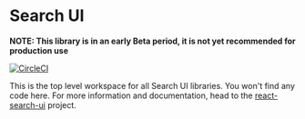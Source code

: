 # Search UI

**NOTE: This library is in an early Beta period, it is not yet recommended for production use**

[![CircleCI](https://circleci.com/gh/elastic/search-ui/tree/master.svg?style=svg&circle-token=c637bc2af60035a1f4cb5367071999ced238be76)](https://circleci.com/gh/elastic/search-ui/tree/master)

This is the top level workspace for all Search UI libraries. You won't find any code here. For more information and
documentation, head to the [react-search-ui](packages/react-search-ui/README.md) project.
